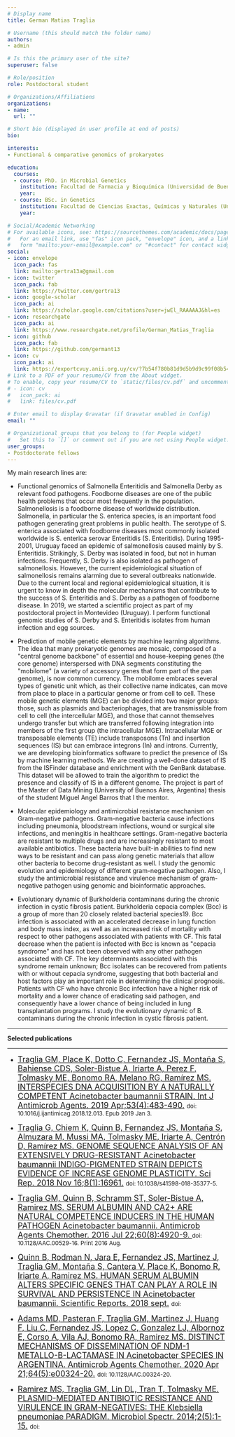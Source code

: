 ```yaml
---
# Display name
title: German Matias Traglia

# Username (this should match the folder name)
authors:
- admin

# Is this the primary user of the site?
superuser: false

# Role/position
role: Postdoctoral student

# Organizations/Affiliations
organizations:
- name: 
  url: ""

# Short bio (displayed in user profile at end of posts)
bio:

interests:
- Functional & comparative genomics of prokaryotes

education:
  courses:
  - course: PhD. in Microbial Genetics
    institution: Facultad de Farmacia y Bioquímica (Universidad de Buenos Aires)
    year: 
  - course: BSc. in Genetics
    institution: Facultad de Ciencias Exactas, Químicas y Naturales (Universidad Nacional de Misiones)
    year: 

# Social/Academic Networking
# For available icons, see: https://sourcethemes.com/academic/docs/page-builder/#icons
#   For an email link, use "fas" icon pack, "envelope" icon, and a link in the
#   form "mailto:your-email@example.com" or "#contact" for contact widget.
social:
- icon: envelope
  icon_pack: fas
  link: mailto:gertra13a@gmail.com
- icon: twitter
  icon_pack: fab
  link: https://twitter.com/gertra13
- icon: google-scholar
  icon_pack: ai
  link: https://scholar.google.com/citations?user=jwEl_RAAAAAJ&hl=es
- icon: researchgate  
  icon_pack: ai
  link: https://www.researchgate.net/profile/German_Matias_Traglia  
- icon: github
  icon_pack: fab
  link: https://github.com/germant13
- icon: cv
  icon_pack: ai
  link: https://exportcvuy.anii.org.uy/cv/?7b54f780b81d9d5b9d9c99f08b549686
# Link to a PDF of your resume/CV from the About widget.
# To enable, copy your resume/CV to `static/files/cv.pdf` and uncomment the lines below.
# - icon: cv
#   icon_pack: ai
#   link: files/cv.pdf

# Enter email to display Gravatar (if Gravatar enabled in Config)
email: ""

# Organizational groups that you belong to (for People widget)
#   Set this to `[]` or comment out if you are not using People widget.
user_groups:
- Postdoctorate fellows
---
```


My main research lines are:

- Functional genomics of Salmonella Enteritidis and Salmonella Derby as relevant food pathogens. Foodborne diseases are one of the public health problems that occur most frequently in the population. Salmonellosis is a foodborne disease of worldwide distribution. Salmonella, in particular the S. enterica species, is an important food pathogen generating great problems in public health. The serotype of S. enterica associated with foodborne diseases most commonly isolated worldwide is S. enterica serovar Enteritidis (S. Enteritidis). During 1995-2001, Uruguay faced an epidemic of salmonellosis caused mainly by S. Enteritidis. Strikingly, S. Derby was isolated in food, but not in human infections. Frequently, S. Derby is also isolated as pathogen of salmonellosis. However, the current epidemiological situation of salmonellosis remains alarming due to several outbreaks nationwide. Due to the current local and regional epidemiological situation, it is urgent to know in depth the molecular mechanisms that contribute to the success of S. Enteritidis and S. Derby as a pathogen of foodborne disease. In 2019, we started a scientific project as part of my postdoctoral project in Montevideo (Uruguay). I perform functional genomic studies of S. Derby and S. Enteritidis isolates from human infection and egg sources. 

- Prediction of mobile genetic elements by machine learning algorithms. The idea that many prokaryotic genomes are mosaic, composed of a "central genome backbone" of essential and house-keeping genes (the core genome) interspersed with DNA segments constituting the "mobilome" (a variety of accessory genes that form part of the pan genome), is now common currency. The mobilome embraces several types of genetic unit which, as their collective name indicates, can move from place to place in a particular genome or from cell to cell. These mobile genetic elements (MGE) can be divided into two major groups: those, such as plasmids and bacteriophages, that are transmissible from cell to cell (the intercellular MGE), and those that cannot themselves undergo transfer but which are transferred following integration into members of the first group (the intracellular MGE). Intracellular MGE or transposable elements (TE) include transposons (Tn) and insertion sequences (IS) but can embrace integrons (In) and introns. Currently, we are developing bioinformatics software to predict the presence of ISs by machine learning methods. We are creating a well-done dataset of IS from the ISFinder database and enrichment with the GenBank database. This dataset will be allowed to train the algorithm to predict the presence and classify of IS in a different genome. The project is part of the Master of Data Mining (University of Buenos Aires, Argentina) thesis of the student Miguel Angel Barros that I the mentor.

- Molecular epidemiology and antimicrobial resistance mechanism on Gram-negative pathogens. Gram-negative bacteria cause infections including pneumonia, bloodstream infections, wound or surgical site infections, and meningitis in healthcare settings. Gram-negative bacteria are resistant to multiple drugs and are increasingly resistant to most available antibiotics. These bacteria have built-in abilities to find new ways to be resistant and can pass along genetic materials that allow other bacteria to become drug-resistant as well. I study the genomic evolution and epidemiology of different gram-negative pathogen. Also, I study the antimicrobial resistance and virulence mechanism of gram-negative pathogen using genomic and bioinformatic approaches.

-	Evolutionary dynamic of Burkholderia contaminans during the chronic infection in cystic fibrosis patient. Burkholderia cepacia complex (Bcc) is a group of more than 20 closely related bacterial species19. Bcc infection is associated with an accelerated decrease in lung function and body mass index, as well as an increased risk of mortality with respect to other pathogens associated with patients with CF. This fatal decrease when the patient is infected with Bcc is known as "cepacia syndrome" and has not been observed with any other pathogen associated with CF. The key determinants associated with this syndrome remain unknown; Bcc isolates can be recovered from patients with or without cepacia syndrome, suggesting that both bacterial and host factors play an important role in determining the clinical prognosis. Patients with CF who have chronic Bcc infection have a higher risk of mortality and a lower chance of eradicating said pathogen, and consequently have a lower chance of being included in lung transplantation programs. I study the evolutionary dynamic of B. contaminans during the chronic infection in cystic fibrosis patient.

___

**Selected publications**
___

- <font size="4"> [Traglia GM, Place K, Dotto C, Fernandez JS, Montaña S, Bahiense CDS, Soler-Bistue A, Iriarte A, Perez F, Tolmasky ME, Bonomo RA, Melano RG, Ramírez MS. INTERSPECIES DNA ACQUISITION BY A NATURALLY COMPETENT Acinetobacter baumannii STRAIN. Int J Antimicrob Agents. 2019 Apr;53(4):483-490.]() </font> <font size="2"> doi: 10.1016/j.ijantimicag.2018.12.013. Epub 2019 Jan 3.</font> 

- <font size="4"> [Traglia G, Chiem K, Quinn B, Fernandez JS, Montaña S, Almuzara M, Mussi MA, Tolmasky ME, Iriarte A, Centrón D, Ramírez MS. GENOME SEQUENCE ANALYSIS OF AN EXTENSIVELY DRUG-RESISTANT Acinetobacter baumannii INDIGO-PIGMENTED STRAIN DEPICTS EVIDENCE OF INCREASE GENOME PLASTICITY. Sci Rep. 2018 Nov 16;8(1):16961.]() </font> <font size="2"> doi: 10.1038/s41598-018-35377-5.</font> 

- <font size="4"> [Traglia GM, Quinn B, Schramm ST, Soler-Bistue A, Ramirez MS. SERUM ALBUMIN AND CA2+ ARE NATURAL COMPETENCE INDUCERS IN THE HUMAN PATHOGEN Acinetobacter baumannii. Antimicrob Agents Chemother. 2016 Jul 22;60(8):4920-9. ]() </font> <font size="2"> doi: 10.1128/AAC.00529-16. Print 2016 Aug. </font> 

- <font size="4"> [Quinn B, Rodman N, Jara E, Fernandez JS, Martinez J, Traglia GM, Montaña S, Cantera V, Place K, Bonomo R, Iriarte A, Ramirez MS. HUMAN SERUM ALBUMIN ALTERS SPECIFIC GENES THAT CAN PLAY A ROLE IN SURVIVAL AND PERSISTENCE IN Acinetobacter baumannii. Scientific Reports. 2018 sept.]() </font> <font size="2"> doi: </font> 

- <font size="4"> [Adams MD, Pasteran F, Traglia GM, Martinez J, Huang F, Liu C, Fernandez JS, Lopez C, Gonzalez LJ, Albornoz E, Corso A, Vila AJ, Bonomo RA, Ramirez MS. DISTINCT MECHANISMS OF DISSEMINATION OF NDM-1 METALLO-Β-LACTAMASE IN Acinetobacter SPECIES IN ARGENTINA. Antimicrob Agents Chemother. 2020 Apr 21;64(5):e00324-20.]() </font>  <font size="2"> doi: 10.1128/AAC.00324-20.</font> 

- <font size="4"> [Ramirez MS, Traglia GM, Lin DL, Tran T, Tolmasky ME. PLASMID-MEDIATED ANTIBIOTIC RESISTANCE AND VIRULENCE IN GRAM-NEGATIVES: THE Klebsiella pneumoniae PARADIGM. Microbiol Spectr. 2014;2(5):1-15.]() </font> <font size="2"> doi:  </font> 

